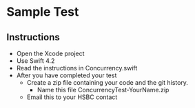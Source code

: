 # Sample Test

## Instructions

* Open the Xcode project
* Use Swift 4.2
* Read the instructions in Concurrency.swift
* After you have completed your test
    * Create a zip file containing your code and the git history.
        * Name this file ConcurrencyTest-YourName.zip
    * Email this to your HSBC contact
